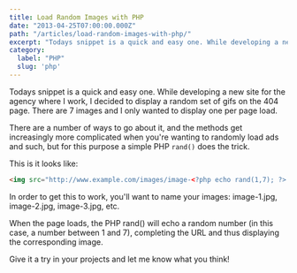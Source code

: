 ```yaml
---
title: Load Random Images with PHP
date: "2013-04-25T07:00:00.000Z"
path: "/articles/load-random-images-with-php/"
excerpt: "Todays snippet is a quick and easy one. While developing a new site for the agency where I work, I decided to display a random set of gifs on the 404 page. There are 7 images and I only wanted to display one per page load."
category:
  label: "PHP"
  slug: 'php'
---
```


Todays snippet is a quick and easy one. While developing a new site for the agency where I work, I decided to display a random set of gifs on the 404 page. There are 7 images and I only wanted to display one per page load.

There are a number of ways to go about it, and the methods get increasingly more complicated when you're wanting to randomly load ads and such, but for this purpose a simple PHP `rand()` does the trick.

This is it looks like:

```html
<img src="http://www.example.com/images/image-<?php echo rand(1,7); ?>.jpg">
```

In order to get this to work, you'll want to name your images: image-1.jpg, image-2.jpg, image-3.jpg, etc.

When the page loads, the PHP rand() will echo a random number (in this case, a number between 1 and 7), completing the URL and thus displaying the corresponding image.

Give it a try in your projects and let me know what you think!